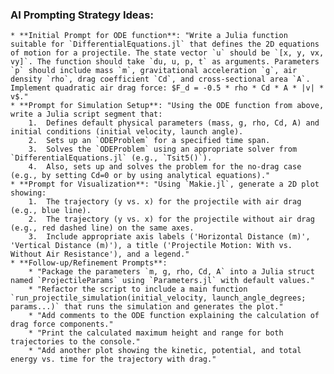  ### AI Prompting Strategy Ideas: 
    * **Initial Prompt for ODE function**: "Write a Julia function suitable for `DifferentialEquations.jl` that defines the 2D equations of motion for a projectile. The state vector `u` should be `[x, y, vx, vy]`. The function should take `du, u, p, t` as arguments. Parameters `p` should include mass `m`, gravitational acceleration `g`, air density `rho`, drag coefficient `Cd`, and cross-sectional area `A`. Implement quadratic air drag force: $F_d = -0.5 * rho * Cd * A * |v| * v$." 
    * **Prompt for Simulation Setup**: "Using the ODE function from above, write a Julia script segment that: 
        1.  Defines default physical parameters (mass, g, rho, Cd, A) and initial conditions (initial velocity, launch angle). 
        2.  Sets up an `ODEProblem` for a specified time span. 
        3.  Solves the `ODEProblem` using an appropriate solver from `DifferentialEquations.jl` (e.g., `Tsit5()`). 
        4.  Also, sets up and solves the problem for the no-drag case (e.g., by setting Cd=0 or by using analytical equations)."  
    * **Prompt for Visualization**: "Using `Makie.jl`, generate a 2D plot showing: 
        1.  The trajectory (y vs. x) for the projectile with air drag (e.g., blue line). 
        2.  The trajectory (y vs. x) for the projectile without air drag (e.g., red dashed line) on the same axes. 
        3.  Include appropriate axis labels ('Horizontal Distance (m)', 'Vertical Distance (m)'), a title ('Projectile Motion: With vs. Without Air Resistance'), and a legend." 
    * **Follow-up/Refinement Prompts**: 
        * "Package the parameters `m, g, rho, Cd, A` into a Julia struct named `ProjectileParams` using `Parameters.jl` with default values." 
        * "Refactor the script to include a main function `run_projectile_simulation(initial_velocity, launch_angle_degrees; params...)` that runs the simulation and generates the plot." 
        * "Add comments to the ODE function explaining the calculation of drag force components." 
        * "Print the calculated maximum height and range for both trajectories to the console." 
        * "Add another plot showing the kinetic, potential, and total energy vs. time for the trajectory with drag." 
